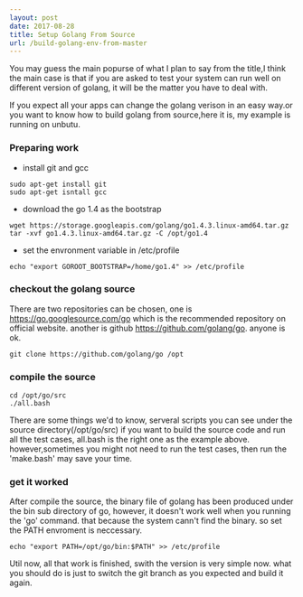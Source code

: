 ```yaml
---
layout: post
date: 2017-08-28
title: Setup Golang From Source
url: /build-golang-env-from-master
---
```


You may guess the main popurse of what I plan to say from the title,I think the main case is that if 
you are asked to test your system can run well on different version of golang, it will be the matter
you have to deal with.

If you expect all your apps can change the golang verison in an easy way.or you want to know how to 
build golang from source,here it is, my example is running on unbutu.

### Preparing work 

* install git and gcc

```
sudo apt-get install git
sudo apt-get isntall gcc
```

* download the go 1.4 as the bootstrap

```
wget https://storage.googleapis.com/golang/go1.4.3.linux-amd64.tar.gz
tar -xvf go1.4.3.linux-amd64.tar.gz -C /opt/go1.4
```

* set the envronment variable in /etc/profile

```
echo "export GOROOT_BOOTSTRAP=/home/go1.4" >> /etc/profile
```

### checkout the golang source 

There are two repositories can be chosen, one is https://go.googlesource.com/go which is the recommended repository on official website. another is github https://github.com/golang/go. anyone is ok.

```
git clone https://github.com/golang/go /opt
```

### compile the source 

```
cd /opt/go/src
./all.bash
```

There are some things we'd to know, serveral scripts you can see under the source directory(/opt/go/src) if you want to build the source code and run all the test cases, all.bash is the right one as the example above. however,sometimes you might not need to run the test cases, then run the 'make.bash' may save your time.

### get it worked

After compile the source, the binary file of golang has been produced under the bin sub directory of go, however, it doesn't work well when you running the 'go' command. that because the system cann't find the binary. so set the PATH envroment is neccessary.

```
echo "export PATH=/opt/go/bin:$PATH" >> /etc/profile
```

Util now, all that work is finished, swith the version is very simple now. what you should do is just to switch the git branch as you expected and build it again.

